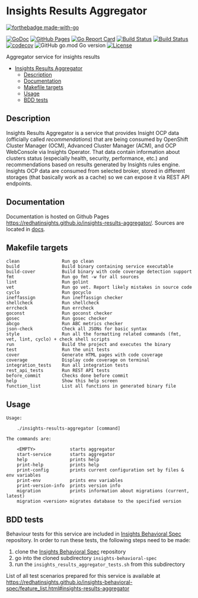 # Insights Results Aggregator

[![forthebadge made-with-go](http://ForTheBadge.com/images/badges/made-with-go.svg)](https://go.dev/)

[![GoDoc](https://godoc.org/github.com/RedHatInsights/insights-results-aggregator?status.svg)](https://godoc.org/github.com/RedHatInsights/insights-results-aggregator)
[![GitHub Pages](https://img.shields.io/badge/%20-GitHub%20Pages-informational)](https://redhatinsights.github.io/insights-results-aggregator/)
[![Go Report Card](https://goreportcard.com/badge/github.com/RedHatInsights/insights-results-aggregator)](https://goreportcard.com/report/github.com/RedHatInsights/insights-results-aggregator)
[![Build Status](https://ci.ext.devshift.net/buildStatus/icon?job=RedHatInsights-insights-results-aggregator-gh-build-master)](https://ci.ext.devshift.net/job/RedHatInsights-insights-results-aggregator-gh-build-master/)
[![Build Status](https://travis-ci.org/RedHatInsights/insights-results-aggregator.svg?branch=master)](https://travis-ci.org/RedHatInsights/insights-results-aggregator)
[![codecov](https://codecov.io/gh/RedHatInsights/insights-results-aggregator/branch/master/graph/badge.svg)](https://codecov.io/gh/RedHatInsights/insights-results-aggregator)
![GitHub go.mod Go version](https://img.shields.io/github/go-mod/go-version/RedHatInsights/insights-results-aggregator)
[![License](https://img.shields.io/badge/license-Apache-blue)](https://github.com/RedHatInsights/insights-results-aggregator/blob/master/LICENSE)

Aggregator service for insights results

<!-- vim-markdown-toc GFM -->

- [Insights Results Aggregator](#insights-results-aggregator)
  - [Description](#description)
  - [Documentation](#documentation)
  - [Makefile targets](#makefile-targets)
  - [Usage](#usage)
  - [BDD tests](#bdd-tests)

<!-- vim-markdown-toc -->


## Description

Insights Results Aggregator is a service that provides Insight OCP data
(officially called *recommendations*) that are being consumed by OpenShift
Cluster Manager (OCM), Advanced Cluster Manager (ACM), and OCP WebConsole via
Insights Operator. That data contain information about clusters status
(especially health, security, performance, etc.) and recommendations based on
results generated by Insights rules engine. Insights OCP data are consumed from
selected broker, stored in different storages (that basically work as a cache)
so we can expose it via REST API endpoints.

## Documentation

Documentation is hosted on Github Pages <https://redhatinsights.github.io/insights-results-aggregator/>.
Sources are located in [docs](https://github.com/RedHatInsights/insights-results-aggregator/tree/master/docs).

## Makefile targets

```
clean                Run go clean
build                Build binary containing service executable
build-cover          Build binary with code coverage detection support
fmt                  Run go fmt -w for all sources
lint                 Run golint
vet                  Run go vet. Report likely mistakes in source code
cyclo                Run gocyclo
ineffassign          Run ineffassign checker
shellcheck           Run shellcheck
errcheck             Run errcheck
goconst              Run goconst checker
gosec                Run gosec checker
abcgo                Run ABC metrics checker
json-check           Check all JSONs for basic syntax
style                Run all the formatting related commands (fmt, vet, lint, cyclo) + check shell scripts
run                  Build the project and executes the binary
test                 Run the unit tests
cover                Generate HTML pages with code coverage
coverage             Display code coverage on terminal
integration_tests    Run all integration tests
rest_api_tests       Run REST API tests
before_commit        Checks done before commit
help                 Show this help screen
function_list        List all functions in generated binary file
```

## Usage

```
Usage:

    ./insights-results-aggregator [command]

The commands are:

    <EMPTY>             starts aggregator
    start-service       starts aggregator
    help                prints help
    print-help          prints help
    print-config        prints current configuration set by files & env variables
    print-env           prints env variables
    print-version-info  prints version info
    migration           prints information about migrations (current, latest)
    migration <version> migrates database to the specified version
```

## BDD tests

Behaviour tests for this service are included in [Insights Behavioral
Spec](https://github.com/RedHatInsights/insights-behavioral-spec) repository.
In order to run these tests, the following steps need to be made:

1. clone the [Insights Behavioral Spec](https://github.com/RedHatInsights/insights-behavioral-spec) repository
1. go into the cloned subdirectory `insights-behavioral-spec`
1. run the `insights_results_aggregator_tests.sh` from this subdirectory

List of all test scenarios prepared for this service is available at
<https://redhatinsights.github.io/insights-behavioral-spec/feature_list.html#insights-results-aggregator>
